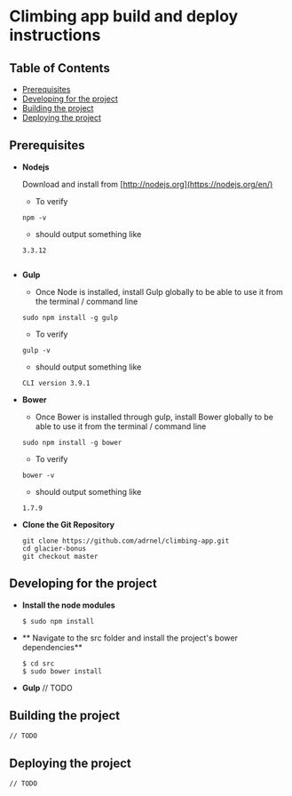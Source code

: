# Climbing app build and deploy instructions

## Table of Contents
- [Prerequisites](#prerequisites)
- [Developing for the project](#devproject)
- [Building the project](#buildproject)
- [Deploying the project](#deployproject)


<a name="prerequisites"></a>

## Prerequisites

- **Nodejs**

  Download and install from [http://nodejs.org](https://nodejs.org/en/)
    - To verify

    ```
    npm -v
    ```

    - should output something like

    ```
    3.3.12


- **Gulp**

    - Once Node is installed, install Gulp globally to be able to use it from the terminal / command line

    ```
    sudo npm install -g gulp
	```

    - To verify

    ```
    gulp -v
    ```

    - should output something like

    ```
    CLI version 3.9.1

- **Bower**

    - Once Bower is installed through gulp, install Bower globally to be able to use it from the terminal / command line

     ```
    sudo npm install -g bower
    ```

    - To verify

    ```
    bower -v
    ```

    - should output something like

    ```
    1.7.9
    ```

 - **Clone the Git Repository**

 	```
 	git clone https://github.com/adrnel/climbing-app.git
 	cd glacier-bonus
 	git checkout master
 	```


<a name="devproject"></a>

## Developing for the project

- **Install the node modules**

    ```
    $ sudo npm install
    ```

- ** Navigate to the src folder and install the project's bower dependencies**

    ```
    $ cd src
    $ sudo bower install
    ```

- **Gulp**
    // TODO


<a name="buildproject"></a>

## Building the project
    // TODO

<a name="deployproject"></a>

## Deploying the project
    // TODO